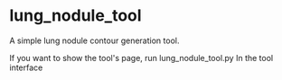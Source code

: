 # lung_nodule_tool
A simple lung nodule contour generation tool.


If you want to show the tool's page, run
  lung_nodule_tool.py
In the tool interface
